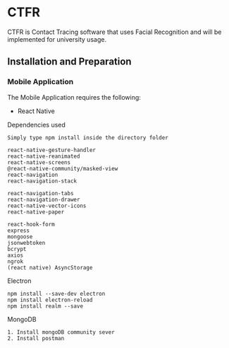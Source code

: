 # CTFR
CTFR is Contact Tracing software that uses Facial Recognition and will be implemented for university usage.

## Installation and Preparation
### Mobile Application
The Mobile Application requires the following:
* React Native

Dependencies used
```
Simply type npm install inside the directory folder

react-native-gesture-handler
react-native-reanimated
react-native-screens
@react-native-community/masked-view
react-navigation
react-navigation-stack

react-navigation-tabs
react-navigation-drawer
react-native-vector-icons
react-native-paper

react-hook-form
express
mongoose
jsonwebtoken
bcrypt
axios
ngrok
(react native) AsyncStorage
```

Electron
```
npm install --save-dev electron
npm install electron-reload
npm install realm --save
```

MongoDB 
```
1. Install mongoDB community sever
2. Install postman
```
